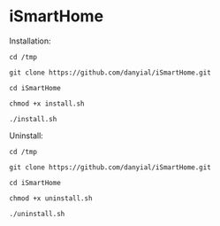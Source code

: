 # iSmartHome

Installation:

```
cd /tmp

git clone https://github.com/danyial/iSmartHome.git

cd iSmartHome

chmod +x install.sh

./install.sh
```


Uninstall:

```
cd /tmp

git clone https://github.com/danyial/iSmartHome.git

cd iSmartHome

chmod +x uninstall.sh

./uninstall.sh
```
